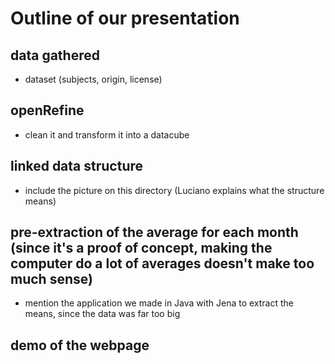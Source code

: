 # Outline of our presentation
## data gathered
- dataset (subjects, origin, license)
## openRefine
- clean it and transform it into a datacube
## linked data structure
- include the picture on this directory (Luciano explains what the structure means)
## pre-extraction of the average for each month (since it's a proof of concept, making the computer do a lot of averages doesn't make too much sense)
- mention the application we made in Java with Jena to extract the means, since the data was far too big
## demo of the webpage